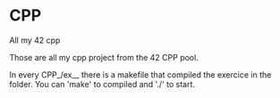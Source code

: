 # CPP
All my 42 cpp

Those are all my cpp project from the 42 CPP pool.

In every CPP_/ex__ there is a makefile that compiled the exercice in the folder.
You can 'make' to compiled and './<tab>' to start.
